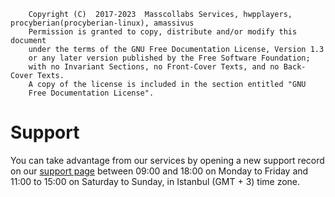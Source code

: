         Copyright (C)  2017-2023  Masscollabs Services, hwpplayers, procyberian(procyberian-linux), amassivus
        Permission is granted to copy, distribute and/or modify this document
        under the terms of the GNU Free Documentation License, Version 1.3
        or any later version published by the Free Software Foundation;
        with no Invariant Sections, no Front-Cover Texts, and no Back-Cover Texts.
        A copy of the license is included in the section entitled "GNU
        Free Documentation License".

# Support

You can take advantage from our services by opening a new support record on our [support page](https://www.github.com/masscollabs/masscollabs.github.io/issues) between 09:00 and 18:00 on Monday to Friday and 11:00 to 15:00 on Saturday to Sunday, in Istanbul (GMT + 3) time zone.
